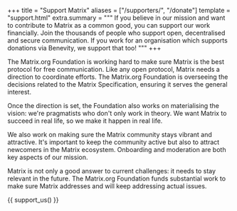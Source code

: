 +++
title = "Support Matrix"
aliases = ["/supporters/", "/donate"]
template = "support.html"
extra.summary = """
If you believe in our mission and want to contribute to Matrix
as a common good, you can support our work financially. Join the thousands of
people who support open, decentralised and secure communication. If you work for
an organisation which supports donations via Benevity, we support that too!
"""
+++

The Matrix.org Foundation is working hard to make sure Matrix is the best
protocol for free communication. Like any open protocol, Matrix needs a
direction to coordinate efforts. The Matrix.org Foundation is overseeing the
decisions related to the Matrix Specification, ensuring it serves the general
interest.

Once the direction is set, the Foundation also works on materialising the
vision: we're pragmatists who don't only work in theory. We want Matrix to
succeed in real life, so we make it happen in real life.

We also work on making sure the Matrix community stays vibrant and attractive.
It's important to keep the community active but also to attract newcomers in the
Matrix ecosystem. Onboarding and moderation are both key aspects of our mission.

Matrix is not only a good answer to current challenges: it needs to stay
relevant in the future. The Matrix.org Foundation funds substantial work to make
sure Matrix addresses and will keep addressing actual issues.

{{
    support_us()
}}
